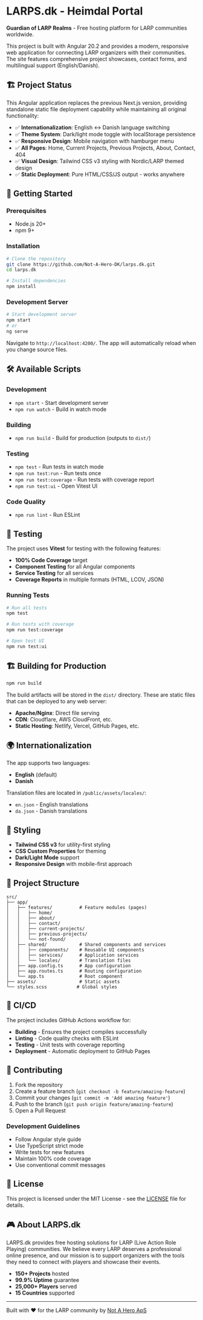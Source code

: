 # LARPS.dk - Heimdal Portal

**Guardian of LARP Realms** - Free hosting platform for LARP communities worldwide.

This project is built with Angular 20.2 and provides a modern, responsive web application for connecting LARP organizers with their communities. The site features comprehensive project showcases, contact forms, and multilingual support (English/Danish).

## 🏗️ Project Status

This Angular application replaces the previous Next.js version, providing standalone static file deployment capability while maintaining all original functionality:

- ✅ **Internationalization**: English ↔ Danish language switching
- ✅ **Theme System**: Dark/light mode toggle with localStorage persistence  
- ✅ **Responsive Design**: Mobile navigation with hamburger menu
- ✅ **All Pages**: Home, Current Projects, Previous Projects, About, Contact, 404
- ✅ **Visual Design**: Tailwind CSS v3 styling with Nordic/LARP themed design
- ✅ **Static Deployment**: Pure HTML/CSS/JS output - works anywhere

## 🚀 Getting Started

### Prerequisites

- Node.js 20+
- npm 9+

### Installation

```bash
# Clone the repository
git clone https://github.com/Not-A-Hero-DK/larps.dk.git
cd larps.dk

# Install dependencies
npm install
```

### Development Server

```bash
# Start development server
npm start
# or
ng serve
```

Navigate to `http://localhost:4200/`. The app will automatically reload when you change source files.

## 🛠️ Available Scripts

### Development
- `npm start` - Start development server
- `npm run watch` - Build in watch mode

### Building
- `npm run build` - Build for production (outputs to `dist/`)

### Testing
- `npm test` - Run tests in watch mode
- `npm run test:run` - Run tests once
- `npm run test:coverage` - Run tests with coverage report
- `npm run test:ui` - Open Vitest UI

### Code Quality
- `npm run lint` - Run ESLint

## 🧪 Testing

The project uses **Vitest** for testing with the following features:

- **100% Code Coverage** target
- **Component Testing** for all Angular components
- **Service Testing** for all services
- **Coverage Reports** in multiple formats (HTML, LCOV, JSON)

### Running Tests

```bash
# Run all tests
npm test

# Run tests with coverage
npm run test:coverage

# Open test UI
npm run test:ui
```

## 🏗️ Building for Production

```bash
npm run build
```

The build artifacts will be stored in the `dist/` directory. These are static files that can be deployed to any web server:

- **Apache/Nginx**: Direct file serving
- **CDN**: Cloudflare, AWS CloudFront, etc.
- **Static Hosting**: Netlify, Vercel, GitHub Pages, etc.

## 🌍 Internationalization

The app supports two languages:
- **English** (default)
- **Danish**

Translation files are located in `/public/assets/locales/`:
- `en.json` - English translations
- `da.json` - Danish translations

## 🎨 Styling

- **Tailwind CSS v3** for utility-first styling
- **CSS Custom Properties** for theming
- **Dark/Light Mode** support
- **Responsive Design** with mobile-first approach

## 📂 Project Structure

```
src/
├── app/
│   ├── features/          # Feature modules (pages)
│   │   ├── home/
│   │   ├── about/
│   │   ├── contact/
│   │   ├── current-projects/
│   │   ├── previous-projects/
│   │   └── not-found/
│   ├── shared/            # Shared components and services
│   │   ├── components/    # Reusable UI components
│   │   ├── services/      # Application services
│   │   └── locales/       # Translation files
│   ├── app.config.ts      # App configuration
│   ├── app.routes.ts      # Routing configuration
│   └── app.ts             # Root component
├── assets/                # Static assets
└── styles.scss           # Global styles
```

## 🚀 CI/CD

The project includes GitHub Actions workflow for:

- **Building** - Ensures the project compiles successfully
- **Linting** - Code quality checks with ESLint
- **Testing** - Unit tests with coverage reporting
- **Deployment** - Automatic deployment to GitHub Pages

## 🤝 Contributing

1. Fork the repository
2. Create a feature branch (`git checkout -b feature/amazing-feature`)
3. Commit your changes (`git commit -m 'Add amazing feature'`)
4. Push to the branch (`git push origin feature/amazing-feature`)
5. Open a Pull Request

### Development Guidelines

- Follow Angular style guide
- Use TypeScript strict mode
- Write tests for new features
- Maintain 100% code coverage
- Use conventional commit messages

## 📜 License

This project is licensed under the MIT License - see the [LICENSE](LICENSE) file for details.

## 🎮 About LARPS.dk

LARPS.dk provides free hosting solutions for LARP (Live Action Role Playing) communities. We believe every LARP deserves a professional online presence, and our mission is to support organizers with the tools they need to connect with players and showcase their events.

- **150+ Projects** hosted
- **99.9% Uptime** guarantee
- **25,000+ Players** served
- **15 Countries** supported

---

Built with ❤️ for the LARP community by [Not A Hero ApS](https://github.com/Not-A-Hero-DK)
